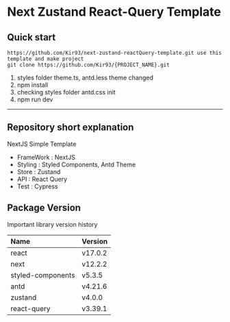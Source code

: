 # Next Zustand React-Query Template

## Quick start

```
https://github.com/Kir93/next-zustand-reactQuery-template.git use this template and make project
git clone https://github.com/Kir93/{PROJECT_NAME}.git
```

1. styles folder theme.ts, antd.less theme changed
2. npm install
3. checking styles folder antd.css init
4. npm run dev

---

## Repository short explanation

NextJS Simple Template

- FrameWork : NextJS
- Styling : Styled Components, Antd Theme
- Store : Zustand
- API : React Query
- Test : Cypress

## Package Version

Important library version history

| Name              | Version |
| :---------------- | :------ |
| react             | v17.0.2 |
| next              | v12.2.2 |
| styled-components | v5.3.5  |
| antd              | v4.21.6 |
| zustand           | v4.0.0  |
| react-query       | v3.39.1 |
